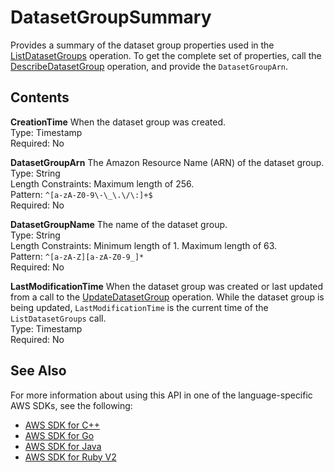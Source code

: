 # DatasetGroupSummary<a name="API_DatasetGroupSummary"></a>

Provides a summary of the dataset group properties used in the [ListDatasetGroups](API_ListDatasetGroups.md) operation\. To get the complete set of properties, call the [DescribeDatasetGroup](API_DescribeDatasetGroup.md) operation, and provide the `DatasetGroupArn`\.

## Contents<a name="API_DatasetGroupSummary_Contents"></a>

 **CreationTime**   <a name="forecast-Type-DatasetGroupSummary-CreationTime"></a>
When the dataset group was created\.  
Type: Timestamp  
Required: No

 **DatasetGroupArn**   <a name="forecast-Type-DatasetGroupSummary-DatasetGroupArn"></a>
The Amazon Resource Name \(ARN\) of the dataset group\.  
Type: String  
Length Constraints: Maximum length of 256\.  
Pattern: `^[a-zA-Z0-9\-\_\.\/\:]+$`   
Required: No

 **DatasetGroupName**   <a name="forecast-Type-DatasetGroupSummary-DatasetGroupName"></a>
The name of the dataset group\.  
Type: String  
Length Constraints: Minimum length of 1\. Maximum length of 63\.  
Pattern: `^[a-zA-Z][a-zA-Z0-9_]*`   
Required: No

 **LastModificationTime**   <a name="forecast-Type-DatasetGroupSummary-LastModificationTime"></a>
When the dataset group was created or last updated from a call to the [UpdateDatasetGroup](API_UpdateDatasetGroup.md) operation\. While the dataset group is being updated, `LastModificationTime` is the current time of the `ListDatasetGroups` call\.  
Type: Timestamp  
Required: No

## See Also<a name="API_DatasetGroupSummary_SeeAlso"></a>

For more information about using this API in one of the language\-specific AWS SDKs, see the following:
+  [AWS SDK for C\+\+](https://docs.aws.amazon.com/goto/SdkForCpp/forecast-2018-06-26/DatasetGroupSummary) 
+  [AWS SDK for Go](https://docs.aws.amazon.com/goto/SdkForGoV1/forecast-2018-06-26/DatasetGroupSummary) 
+  [AWS SDK for Java](https://docs.aws.amazon.com/goto/SdkForJava/forecast-2018-06-26/DatasetGroupSummary) 
+  [AWS SDK for Ruby V2](https://docs.aws.amazon.com/goto/SdkForRubyV2/forecast-2018-06-26/DatasetGroupSummary) 